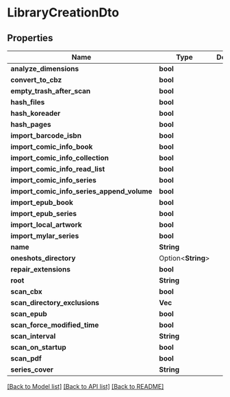 # LibraryCreationDto

## Properties

Name | Type | Description | Notes
------------ | ------------- | ------------- | -------------
**analyze_dimensions** | **bool** |  | 
**convert_to_cbz** | **bool** |  | 
**empty_trash_after_scan** | **bool** |  | 
**hash_files** | **bool** |  | 
**hash_koreader** | **bool** |  | 
**hash_pages** | **bool** |  | 
**import_barcode_isbn** | **bool** |  | 
**import_comic_info_book** | **bool** |  | 
**import_comic_info_collection** | **bool** |  | 
**import_comic_info_read_list** | **bool** |  | 
**import_comic_info_series** | **bool** |  | 
**import_comic_info_series_append_volume** | **bool** |  | 
**import_epub_book** | **bool** |  | 
**import_epub_series** | **bool** |  | 
**import_local_artwork** | **bool** |  | 
**import_mylar_series** | **bool** |  | 
**name** | **String** |  | 
**oneshots_directory** | Option<**String**> |  | [optional]
**repair_extensions** | **bool** |  | 
**root** | **String** |  | 
**scan_cbx** | **bool** |  | 
**scan_directory_exclusions** | **Vec<String>** |  | 
**scan_epub** | **bool** |  | 
**scan_force_modified_time** | **bool** |  | 
**scan_interval** | **String** |  | 
**scan_on_startup** | **bool** |  | 
**scan_pdf** | **bool** |  | 
**series_cover** | **String** |  | 

[[Back to Model list]](../README.md#documentation-for-models) [[Back to API list]](../README.md#documentation-for-api-endpoints) [[Back to README]](../README.md)


